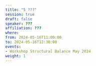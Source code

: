```yaml
---
title: "5 ???"
session: true
draft: false
speaker: ??? 
affiliation: ??? 
where:
from: 2024-05-16T11:00:00
to: 2024-05-16T12:30:00
events:
- Workshop Structural Balance May 2024
weight: 1
---
```

